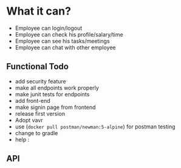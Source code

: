 # What it can?
- Employee can login/logout
- Employee can check his profile/salary/time
- Employee can see his tasks/meetings
- Employee can chat with other employee

## Functional Todo
- add security feature
- make all endpoints work properly
- make junit tests for endpoints
- add front-end 
- make signin page from frontend
- release first version
- Adopt vavr 
- use (`docker pull postman/newman:5-alpine`) for postman testing
- change to gradle
- help :

## API 

